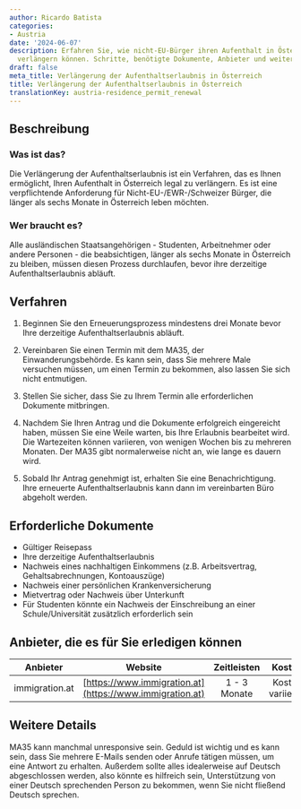 ```yaml
---
author: Ricardo Batista
categories:
- Austria
date: '2024-06-07'
description: Erfahren Sie, wie nicht-EU-Bürger ihren Aufenthalt in Österreich legal
  verlängern können. Schritte, benötigte Dokumente, Anbieter und weitere Details.
draft: false
meta_title: Verlängerung der Aufenthaltserlaubnis in Österreich
title: Verlängerung der Aufenthaltserlaubnis in Österreich
translationKey: austria-residence_permit_renewal
---
```



## Beschreibung
### Was ist das?
Die Verlängerung der Aufenthaltserlaubnis ist ein Verfahren, das es Ihnen ermöglicht, Ihren Aufenthalt in Österreich legal zu verlängern. Es ist eine verpflichtende Anforderung für Nicht-EU-/EWR-/Schweizer Bürger, die länger als sechs Monate in Österreich leben möchten.

### Wer braucht es?
Alle ausländischen Staatsangehörigen - Studenten, Arbeitnehmer oder andere Personen - die beabsichtigen, länger als sechs Monate in Österreich zu bleiben, müssen diesen Prozess durchlaufen, bevor ihre derzeitige Aufenthaltserlaubnis abläuft.

## Verfahren
1. Beginnen Sie den Erneuerungsprozess mindestens drei Monate bevor Ihre derzeitige Aufenthaltserlaubnis abläuft.

2. Vereinbaren Sie einen Termin mit dem MA35, der Einwanderungsbehörde. Es kann sein, dass Sie mehrere Male versuchen müssen, um einen Termin zu bekommen, also lassen Sie sich nicht entmutigen.

3. Stellen Sie sicher, dass Sie zu Ihrem Termin alle erforderlichen Dokumente mitbringen.

4. Nachdem Sie Ihren Antrag und die Dokumente erfolgreich eingereicht haben, müssen Sie eine Weile warten, bis Ihre Erlaubnis bearbeitet wird. Die Wartezeiten können variieren, von wenigen Wochen bis zu mehreren Monaten. Der MA35 gibt normalerweise nicht an, wie lange es dauern wird.

5. Sobald Ihr Antrag genehmigt ist, erhalten Sie eine Benachrichtigung. Ihre erneuerte Aufenthaltserlaubnis kann dann im vereinbarten Büro abgeholt werden.

## Erforderliche Dokumente
* Gültiger Reisepass
* Ihre derzeitige Aufenthaltserlaubnis
* Nachweis eines nachhaltigen Einkommens (z.B. Arbeitsvertrag, Gehaltsabrechnungen, Kontoauszüge)
* Nachweis einer persönlichen Krankenversicherung
* Mietvertrag oder Nachweis über Unterkunft
* Für Studenten könnte ein Nachweis der Einschreibung an einer Schule/Universität zusätzlich erforderlich sein

## Anbieter, die es für Sie erledigen können

| Anbieter        |     Website     |     Zeitleisten    |       Kosten      |
| --------------- | --------------- |  :-------------: | :-------------: |
| immigration.at      |  [https://www.immigration.at](https://www.immigration.at)       |      1 - 3 Monate      |        Kosten variieren       |

## Weitere Details
MA35 kann manchmal unresponsive sein. Geduld ist wichtig und es kann sein, dass Sie mehrere E-Mails senden oder Anrufe tätigen müssen, um eine Antwort zu erhalten. 
Außerdem sollte alles idealerweise auf Deutsch abgeschlossen werden, also könnte es hilfreich sein, Unterstützung von einer Deutsch sprechenden Person zu bekommen, wenn Sie nicht fließend Deutsch sprechen.